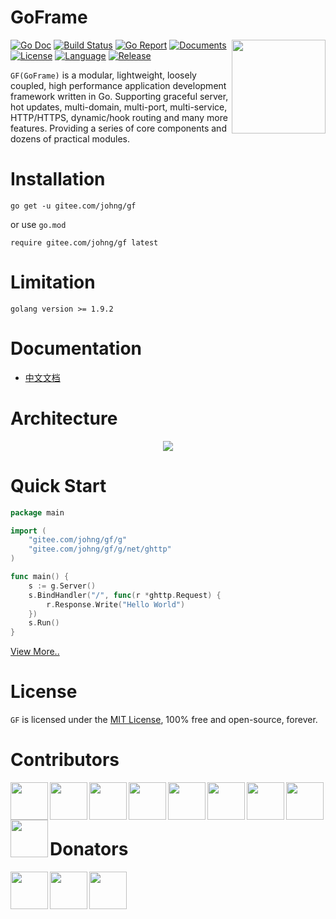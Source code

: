 # GoFrame 
<img align="right" height="150px" src="https://gfer.me/cover.png">

[![Go Doc](https://godoc.org/github.com/johng-cn/gf?status.svg)](https://godoc.org/github.com/johng-cn/gf) 
[![Build Status](https://travis-ci.org/johng-cn/gf.svg?branch=master)](https://travis-ci.org/johng-cn/gf) 
[![Go Report](https://goreportcard.com/badge/github.com/johng-cn/gf)](https://goreportcard.com/report/github.com/johng-cn/gf) 
[![Documents](https://img.shields.io/badge/docs-100%25-green.svg)](https://gfer.me) 
[![License](https://img.shields.io/github/license/johng-cn/gf.svg?style=flat)](https://github.com/johng-cn/gf)
[![Language](https://img.shields.io/badge/language-go-blue.svg)](https://github.com/johng-cn/gf)
[![Release](https://img.shields.io/github/release/johng-cn/gf.svg?style=flat)](https://github.com/johng-cn/gf/releases)

<!--
[![Code Coverage](https://codecov.io/gh/johng-cn/gf/branch/master/graph/badge.svg)](https://codecov.io/gh/johng-cn/gf)
[![Code Helper](https://www.codetriage.com/johng-cn/gf/badges/users.svg)](https://www.codetriage.com/johng-cn/gf) 
--> 

`GF(GoFrame)` is a modular, lightweight, loosely coupled, high performance application development framework written in Go. Supporting graceful server, hot updates, multi-domain, multi-port, multi-service, HTTP/HTTPS, dynamic/hook routing and many more features. Providing a series of core components and dozens of practical modules.

# Installation
```
go get -u gitee.com/johng/gf
```
or use `go.mod`
```
require gitee.com/johng/gf latest
```

# Limitation
```
golang version >= 1.9.2
```

# Documentation

* [中文文档](https://gfer.me/)

# Architecture
<div align=center>
<img src="https://gfer.me/images/arch.png"/>
</div>

# Quick Start

```go
package main

import (
    "gitee.com/johng/gf/g"
    "gitee.com/johng/gf/g/net/ghttp"
)

func main() {
    s := g.Server()
    s.BindHandler("/", func(r *ghttp.Request) {
        r.Response.Write("Hello World")
    })
    s.Run()
}
```

[View More..](https://gfer.me/start/index)


# License

`GF` is licensed under the [MIT License](LICENSE), 100% free and open-source, forever.

# Contributors

<a href="https://gitee.com/johng" target="_blank" title="John"><img src="https://gitee.com/uploads/27/1309327_johng.png?1530630243" width="60" align="left"></a>

<a href="https://gitee.com/wenzi1" target="_blank" title="蚊子"><img src="https://gfer.me/images/contributors/wenzi.png" width="60" align="left"></a>

<a href="https://gitee.com/zseeker" target="_blank" title="zseeker"><img src="https://gfer.me/images/contributors/zseeker.png" width="60" align="left"></a>

<a href="https://gitee.com/ymrjqyy" target="_blank" title="一墨染尽青衣颜"><img src="https://images.gitee.com/uploads/27/876827_ymrjqyy.png" width="60" align="left"></a>

<a href="https://github.com/chenyang351" target="_blank" title="chenyang351"><img src="https://avatars1.githubusercontent.com/u/30063958?s=60&v=4" width="60" align="left"></a>

<a href="https://gitee.com/wxkj" target="_blank" title="wxkj"><img src="https://gitee.com/uploads/56/91356_wxkj.png" width="60" align="left"></a>

<a href="https://github.com/wxkj001" target="_blank" title="3wxkj001
"><img src="https://avatars0.githubusercontent.com/u/7794279?s=60&v=4" width="60" align="left"></a>

<a href="https://gitee.com/zhangjinfu" target="_blank" title="张金富"><img src="https://images.gitee.com/uploads/63/356163_zhangjinfu.png" width="60" align="left"></a>

<a href="https://gitee.com/garfieldkwong" target="_blank" title="GarfieldKwong"><img src="https://gfer.me/images/contributors/garfieldkwong.png" width="60" align="left"></a>

<br /><br /><br />

# Donators

<a href="https://gitee.com/zfan_codes" target="_blank" title="范钟"><img src="https://images.gitee.com/uploads/32/2044832_zfan_codes.png" width="60" align="left"></a>

<a href="https://gitee.com/hailaz" target="_blank" title="HaiLaz"><img src="https://gitee.com/uploads/87/1273187_hailaz.png" width="60" align="left"></a>

<a href="https://gitee.com/mg91" target="_blank" title="mg91"><img src="https://images.gitee.com/uploads/30/1410930_mg91.png" width="60" align="left"></a>





